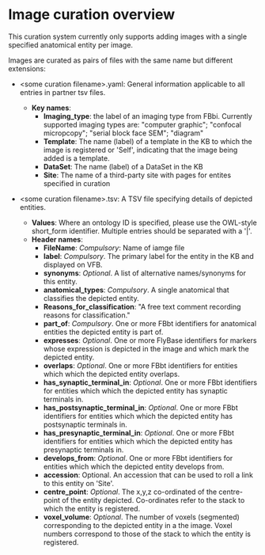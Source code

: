 # Image curation overview

This curation system currently only supports adding images with a single specified anatomical entity per image.

Images are curated as pairs of files with the same name but different extensions:

* \<some curation filename\>.yaml: General information applicable to all entries in partner tsv files.
  * **Key names**: 
    * **Imaging_type**: the label of an imaging type from FBbi.  Currently supported imaging types are: 
      "computer graphic"; "confocal micropcopy"; "serial block face SEM"; "diagram"
    * **Template**: The name (label) of a template in the KB to which the image is registered or 'Self', indicating that the image being added is a template.
    * **DataSet**: The name (label) of a DataSet in the KB
    * **Site**: The name of a third-party site with pages for entites specified in curation
    
* \<some curation filename\>.tsv: A TSV file specifying details of depicted entities.
  * **Values**:  Where an ontology ID is specified, please use the OWL-style short_form identifier.  Multiple entries should be separated with a '|'.
  * **Header names**: 
    * **FileName**: *Compulsory*: Name of iamge file
    * **label**: *Compulsory*. The primary label for the entity in the KB and displayed on VFB.
    * **synonyms**: *Optional*.  A list of alternative names/synonyms for this entity.
    * **anatomical_types**: *Compulsory*. A single anatomical that classifies the depicted entity.
    * **Reasons_for_classification**: "A free text comment recording reasons for classification."
    * **part_of**: *Compulsory*. One or more FBbt identifiers for anatomical entities the depicted entity is part of.
    * **expresses**: *Optional*. One or more FlyBase identifiers for markers whose expression is depicted in the image and which mark the depicted entity. 
    * **overlaps**: *Optional*. One or more FBbt identifiers for entities which which the depicted entity overlaps.
    * **has_synaptic_terminal_in**: *Optional*. One or more FBbt identifiers for entities which which the depicted entity has synaptic terminals in.
    * **has_postsynaptic_terminal_in**: *Optional*. One or more FBbt identifiers for entities which which the depicted entity has postsynaptic terminals in.
    * **has_presynaptic_terminal_in**: *Optional*. One or more FBbt identifiers for entities which which the depicted entity has presynaptic terminals in.
    * **develops_from**: *Optional*. One or more FBbt identifiers for entities which which the depicted entity develops from.
    * **accession**: Optional. An accession that can be used to roll a link to this entity on 'Site'.
    * **centre_point**: *Optional*. The x,y,z co-ordinated of the centre-point of the entity depicted. Co-ordinates refer to the stack to which the entity is registered.
    * **voxel_volume**: *Optional*.  The number of voxels (segmented) corresponding to the depicted entity in a the image.  Voxel numbers correspond to those of the stack to which the entity is registered.
    
    
    

